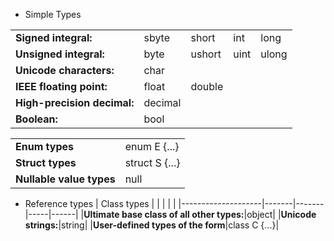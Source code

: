 * Simple Types

|                    |       |       |     |      |
|--------------------|-------|-------|-----|------|
|**Signed integral:** | sbyte | short | int | long |
|**Unsigned integral:**|byte|ushort|uint|ulong|
|**Unicode characters:**|char|
|**IEEE floating point:**|float|double|
|**High-precision decimal:**|decimal|
|**Boolean:**|bool|


|                    |       |     
|--------------------|------|
|**Enum types**|enum E {...}|
|**Struct types**|struct S {...}|
|**Nullable value types**|null|

* Reference types
| Class types        |       |       |     |      |
|--------------------|-------|-------|-----|------|
|**Ultimate base class of all other types:**|object|
|**Unicode strings:**|string|
|**User-defined types of the form**|class C {...}|
